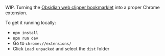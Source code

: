 WIP. Turning the [Obsidian web clipper bookmarklet](https://stephango.com/obsidian-web-clipper) into a proper Chrome extension.

To get it running locally:

- `npm install`
- `npm run dev`
- Go to `chrome://extensions/`
- Click `Load unpacked` and select the `dist` folder
